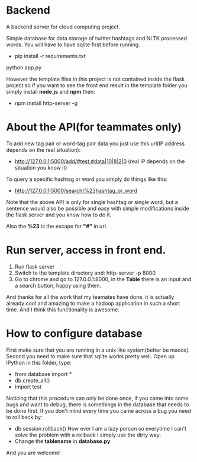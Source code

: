 # Backend

A backend server for cloud computing project. 

Simple database for data storage of twitter hashtags and NLTK processed words. You will have to have sqlite first before running.

- pip install -r requirements.txt

python app.py

However the template files in this project is not contained inside the flask project so if you want to see the front end result in the template folder you simply install **node.js** and **npm** then:

- npm install http-server -g

# About the API(for teammates only)

To add new tag pair or word-tag pair data you just use this url(IP address depends on the real situation):
- http://127.0.0.1:5000/add/#test,#data|10|8|2|0 (real IP depends on the situation you know it)

To query a specific hashtag or word you simply do things like this:
- http://127.0.0.1:5000/search/%23hashtag_or_word

Note that the above API is only for single hashtag or single word, but a sentence would also be possible and easy with simple modifications inside the flask server and you know how to do it.

Also the **%23** is the escape for **"#"** in url.

# Run server, access in front end.
1. Run flask server
2. Switch to the template directory and: http-server -p 8000
3. Go to chrome and go to 127.0.0.1:8000, in the **Table** there is an input and a search button, happy using them.

And thanks for all the work that my teamates have done, it is actually already cool and amazing to make a hadoop application in such a short time. And I think this functionality is awesome.

# How to configure database
First make sure that you are running in a unix like system(better be macos). Second you need to make sure that sqlite works pretty well. 
Open up IPython in this folder, type:
- from database import *
- db.create_all()
- import test

Noticing that this procedure can only be done once, if you came into some bugs and want to debug, there is somethings in the database that needs to be done first. If you don't mind every time you came across a bug you need to roll back by:
- db.session.rollback()
How ever I am a lazy person so everytime I can't solve the problem with a rollback I simply use the dirty way:
- Change the **__tablename__** in **database.py**

And you are welcome!

